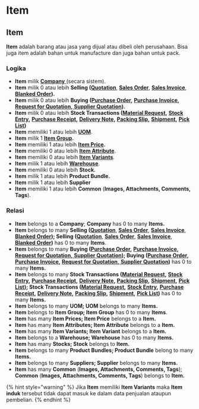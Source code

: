 # Item

## Item

**Item** adalah barang atau jasa yang dijual atau dibeli oleh perusahaan. Bisa juga item adalah bahan untuk manufacture dan juga bahan untuk pack.

### Logika

* **Item** milik [**Company** ](../../core-concept.md#company-perusahaan)(secara sistem).
* **Item** milik 0 atau lebih **Selling (**[**Quotation**](../../selling-concept/quotation.md), [**Sales Order**](../../selling-concept/sales-order.md), [**Sales Invoice**](../../selling-concept/sales-invoice.md), [**Blanked Order**](../../selling-concept/blanked-order.md)**).**
* **Item** milik 0 atau lebih **Buying (**[**Purchase Order**](../../buying-concept/purchase-order.md)**,** [**Purchase Invoice**](../../buying-concept/purchase-invoice.md)**,** [**Request for Quotation**](../../buying-concept/request-for-quotation.md)**,**[ **Supplier Quotation**](../../buying-concept/supplier-quotation.md)**).**
* **Item** milik 0 atau lebih **Stock Transactions (**[**Material Request**](../stock-transactions/material-request.md)**,** [**Stock Entry**](../stock-transactions/stock-entry.md)**,** [**Purchase Receipt**](../stock-transactions/purchase-receipt.md)**,** [**Delivery Note**](../stock-transactions/delivery-note.md)**,** [**Packing Slip**](../stock-transactions/packing-slip.md)**,** [**Shipment**](../stock-transactions/shipment.md)**,** [**Pick List**](../stock-transactions/pick-list.md)**)**
* **Item** memiliki 1 atau lebih [**UOM**](unit-of-measure.md).
* **Item** milik 1 [**Item Group**](item-group.md)**.**
* **Item** memiliki 1 atau lebih [**Item Price**](item-price.md)**.**
* **Item** memiliki 0 atau lebih [**Item Attribute**](../item-variants/item-attribute.md).
* **Item** memiliki 0 atau lebih [**Item Variants**](../item-variants/item-variants.md).
* **Item** milik 1 atau lebih [**Warehouse**](warehouse.md).
* **Item** memiliki 0 atau lebih **Stock.**
* **Item** milik 1 atau lebih **Product Bundle.**
* **Item** milik 1 atau lebih **Supplier**
* **Item** memiliki 1 atau lebih **Common** (**Images, Attachments, Comments, Tags**).

### Relasi

* **Item** belongs to a **Company**; **Company** has 0 to many **Items.**
* **Item** belongs to many **Selling (**[**Quotation**](../../selling-concept/quotation.md), [**Sales Order**](../../selling-concept/sales-order.md), [**Sales Invoice**](../../selling-concept/sales-invoice.md), [**Blanked Order**](../../selling-concept/blanked-order.md)**); Selling (**[**Quotation**](../../selling-concept/quotation.md), [**Sales Order**](../../selling-concept/sales-order.md), [**Sales Invoice**](../../selling-concept/sales-invoice.md), [**Blanked Order**](../../selling-concept/blanked-order.md)**)** has 0 to many **Items**.
* **Item** belongs to many **Buying (**[**Purchase Order**](../../buying-concept/purchase-order.md)**,** [**Purchase Invoice**](../../buying-concept/purchase-invoice.md)**,** [**Request for Quotation**](../../buying-concept/request-for-quotation.md)**,**[ **Supplier Quotation**](../../buying-concept/supplier-quotation.md)**); Buying (**[**Purchase Order**](../../buying-concept/purchase-order.md)**,** [**Purchase Invoice**](../../buying-concept/purchase-invoice.md)**,** [**Request for Quotation**](../../buying-concept/request-for-quotation.md)**,**[ **Supplier Quotation**](../../buying-concept/supplier-quotation.md)**)** has 0 to many **Items.**
* **Item** belongs to many **Stock Transactions (**[**Material Request**](../stock-transactions/material-request.md)**,** [**Stock Entry**](../stock-transactions/stock-entry.md)**,** [**Purchase Receipt**](../stock-transactions/purchase-receipt.md)**,** [**Delivery Note**](../stock-transactions/delivery-note.md)**,** [**Packing Slip**](../stock-transactions/packing-slip.md)**,** [**Shipment**](../stock-transactions/shipment.md)**,** [**Pick List**](../stock-transactions/pick-list.md)**); Stock Transactions (**[**Material Request**](../stock-transactions/material-request.md)**,** [**Stock Entry**](../stock-transactions/stock-entry.md)**,** [**Purchase Receipt**](../stock-transactions/purchase-receipt.md)**,** [**Delivery Note**](../stock-transactions/delivery-note.md)**,** [**Packing Slip**](../stock-transactions/packing-slip.md)**,** [**Shipment**](../stock-transactions/shipment.md)**,** [**Pick List**](../stock-transactions/pick-list.md)**)** has 0 to many **Items.**
* **Item** belongs to many **UOM; UOM** belongs to many **Items.**
* **Item** belongs to **Item Group; Item Group** has 0 to many **Items**.
* **Item** has many **Item Prices; Item Price** belongs to a **Item.**
* **Item** has many **Item Attributes; Item Attribute** belongs to a **Item.**
* **Item** has many **Item Variants; Item Variant** belongs to a **Item.**
* **Item** belongs to a **Warehouse; Warehouse** has 0 to many **Items.**
* **Item** has many **Stocks; Stock** belongs to **Item.**
* **Item** belongs to many **Product Bundles; Product Bundle** belong to many **Items.**
* **Item** belongs to many **Suppliers; Supplier** belongs to many **Items.**
* **Item** has many **Common** (**Images, Attachments, Comments, Tags**); **Common** (**Images, Attachments, Comments, Tags**) belongs to **Item.**

{% hint style="warning" %}
Jika **Item** memiliki **Item Variants** maka **Item induk** tersebut tidak dapat masuk ke dalam data penjualan ataupun pembelian.
{% endhint %}
